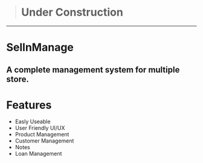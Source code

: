 ># Under Construction
------------
# SellnManage

A complete  management system for multiple store. 
------------


# Features

-  Easly Useable
- User Friendly UI/UX
- Product Management
- Customer Management
- Notes
- Loan Management


